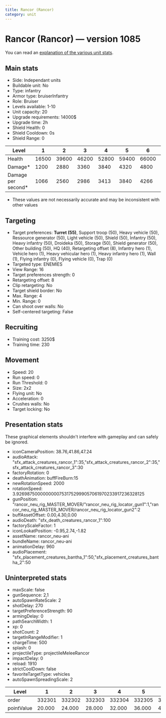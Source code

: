 ```yaml
---
title: Rancor (Rancor)
category: unit
---
```


# Rancor (Rancor) — version 1085

You can read an [explanation  of the various unit stats](unitexplained.md).

## Main stats

  * Side: Independant units
  * Buildable unit: No
  * Type: infantry
  * Armor type: bruiserInfantry
  * Role: Bruiser
  * Levels available: 1-10
  * Unit capacity: 20
  * Upgrade requirements: 14000$
  * Upgrade time: 2h
  * Shield Health: 0
  * Shield Cooldown: 0s
  * Shield Range: 0

|Level             |1    |2    |3    |4    |5    |6    |7    |8    |9    |10   |
|------------------|-----|-----|-----|-----|-----|-----|-----|-----|-----|-----|
|Health            |16500|39600|46200|52800|59400|66000|72600|79200|85800|99000|
|Damage*           |1200 |2880 |3360 |3840 |4320 |4800 |5280 |5760 |6240 |7200 |
|Damage per second*|1066 |2560 |2986 |3413 |3840 |4266 |4693 |5120 |5546 |6400 |

* These values are not necessarily accurate and may be inconsistent with other values

## Targeting

  * Target preferences: **Turret (55)**, Support troop (50), Heavy vehicle (50), Ressource generator (50), Light vehicle (50), Shield (50), Infantry (50), Heavy infantry (50), Droideka (50), Storage (50), Shield generator (50), Other building (50), HQ (40), Retargeting offset (8), Infantry hero (1), Vehicle hero (1), Heavy vehicular hero (1), Heavy infantry hero (1), Wall (1), Flying infantry (0), Flying vehicle (0), Trap (0)
  * Targeted type: ENEMIES
  * View Range: 16
  * Target preferences strength: 0
  * Retargeting offset: 8
  * Clip retargeting: No
  * Target shield border: No
  * Max. Range: 4
  * Min. Range: 0
  * Can shoot over walls: No
  * Self-centered targeting: False

## Recruiting

  * Training cost: 3250$
  * Training time: 230

## Movement

  * Speed: 20
  * Run speed: 0
  * Run Threshold: 0
  * Size: 2x2
  * Flying unit: No
  * Acceleration: 0
  * Crushes walls: No
  * Target locking: No

## Presentation stats

These graphical elements shouldn't interfere with gameplay and can safely be ignored.

  * iconCameraPosition: 38.76,41.86,47.24
  * audioAttack: "sfx_attack_creatures_rancor_1":35,"sfx_attack_creatures_rancor_2":35,"sfx_attack_creatures_rancor_3":30
  * factoryRotation: 0
  * deathAnimation: buffFireBurn:15
  * newRotationSpeed: 2000
  * rotationSpeed: 3.92698750000000007531752999057061970233917236328125
  * gunPosition: "rancor_neu_rig_MASTER_MOVER/"rancor_neu_rig_locator_gun1":1,"rancor_neu_rig_MASTER_MOVER/rancor_neu_rig_locator_gun2":2
  * buffAssetOffset: 0.00,4.30,0.00
  * audioDeath: "sfx_death_creatures_rancor_1":100
  * factoryScaleFactor: 1
  * iconLookatPosition: -0.95,2.74,-1.82
  * assetName: rancor_neu-ani
  * bundleName: rancor_neu-ani
  * animationDelay: 960
  * audioPlacement: "sfx_placement_creatures_bantha_1":50,"sfx_placement_creatures_bantha_2":50

## Uninterpreted stats

  * maxScale: false
  * gunSequence: 2,1
  * autoSpawnRateScale: 2
  * shotDelay: 270
  * targetPreferenceStrength: 90
  * armingDelay: 0
  * pathSearchWidth: 1
  * xp: 0
  * shotCount: 2
  * targetInRangeModifier: 1
  * chargeTime: 500
  * splash: 0
  * projectileType: projectileMeleeRancor
  * impactDelay: 0
  * reload: 1910
  * strictCoolDown: false
  * favoriteTargetType: vehicles
  * autoSpawnSpreadingScale: 2

|Level     |1     |2     |3     |4     |5     |6     |7     |8     |9     |10    |
|----------|------|------|------|------|------|------|------|------|------|------|
|order     |332301|332302|332303|332304|332305|332306|332307|332308|332309|332310|
|pointValue|20.000|24.000|28.000|32.000|36.000|40.000|44.000|48.000|52.000|60.000|

